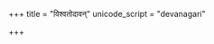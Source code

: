 +++
title = "विश्वतोदावन्"
unicode_script = "devanagari"

+++
<div class="js_include" url="/vedAH_sAma/paravastu-saama/devaH/indraH/vishvato-dAvan/"  newLevelForH1="1" includeTitle="false"> </div>